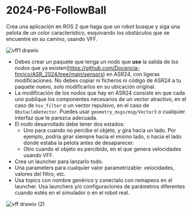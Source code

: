 # 2024-P6-FollowBall

Crea una aplicación en ROS 2 que haga que un robot busque y siga una pelota de un color característico, esquivando los obstáculos que se encuentre en su camino, usando VFF.

![vff1 drawio](https://github.com/Docencia-fmrico/2024-P6-FollowBall/assets/3810011/f485341e-c5b3-4515-b5c8-673b6e708632)

* Debes crear un paquete que tenga un nodo que **use** la salida de los nodos que ya existen(https://github.com/Docencia-fmrico/ASR_2024/tree/main/sensors) en ASR24, con ligeras modificaciones. No debes copiar ni ficheros ni código de ASR24 a tu paquete nuevo, solo modificarlos en su ubicación original.
* La modificación de los nodos que hay en ASR24 consiste en que cada uno publique los componentes necesarios de un vector atractivo, en el caso de `hsv_filter` o un vector repulsivo, en el caso de `ObstacleDetector`. Puedes usar `geometry_msgs/msg/Vector3` o cualquier interfaz que te parezca adecuada.
* El nodo desarrollado debe tener dos estados:
    * Uno para cuando no percibe el objeto, y gira hacia un lado. Por ejemplo, podría girar siempre hacia el mismo lado, o hacia el lado donde estaba la pelota antes de desaparecer.
    * Otro cuando el objeto es percibido, en el que genera velocidades usando VFF.
* Crea un launcher para lanzarlo todo.
* Una parameters para cualquier valor parametrizable: velocidades, valores del filtro, etc.
* Usa topics con nombre genérico y conectalo con remapeos en el launcher. Usa launchers y/o configuraciones de parámetros diferentes cuando estés en el simulador o en el robot real.

![vff drawio (2)](https://github.com/Docencia-fmrico/2024-P6-FollowBall/assets/3810011/4519e857-a055-4049-a6da-0b42efe2d787)

